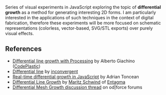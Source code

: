 Series of visual experiments in JavaScript exploring the topic of __differential growth__ as a method for generating interesting 2D forms. I am particularly interested in the applications of such techniques in the context of digital fabrication, therefore these experiments will be more focused on schematic representations (colorless, vector-based, SVG/STL exports) over purely visual effects.

## References

* [Differential line growth with Processing](http://www.codeplastic.com/2017/07/22/differential-line-growth-with-processing/) by Alberto Giachino ([CodePlastic](http://www.codeplastic.com/))
* [Differential line](https://inconvergent.net/generative/differential-line/) by [inconvergent](https://inconvergent.net/)
* [Real-time differential growth in JavaScript](http://adrianton3.github.io/blog/art/differential-growth/differential-growth.html) by Adrian Toncean
* [Differential Line Growth](http://www.entagma.com/differential-line-growth/) by [Maritz Schwind](https://cargocollective.com/moritzschwind) of [Entagma](http://www.entagma.com/)
* [Differential Mesh Growth discussion thread](https://forums.odforce.net/topic/25534-differential-curve-growth/) on od|force forums